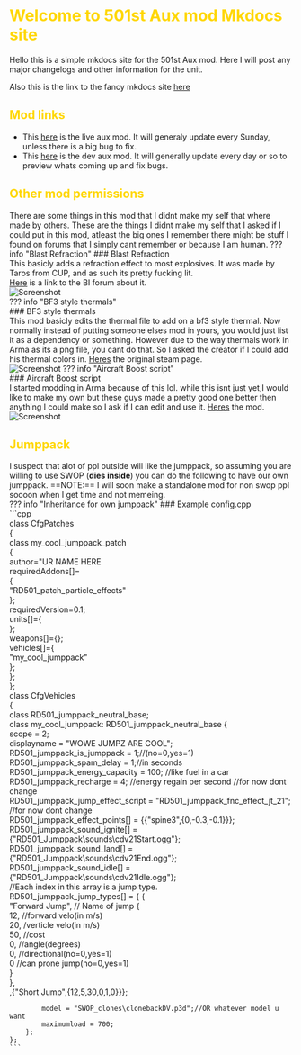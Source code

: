 
# <span style="color:gold">Welcome to 501st Aux mod Mkdocs site</span> 	
Hello this is a simple mkdocs site for the 501st Aux mod. Here I will post any major changelogs and other information for the unit.	

Also this is the link to the fancy mkdocs site [here](https://aux-mkdocs.readthedocs.io/en/latest/)	
	
## <span style="color:gold">Mod links </span> 	
- This [here](https://steamcommunity.com/sharedfiles/filedetails/?id=1847261252) is the live aux mod. It will generaly update every Sunday, unless there is a big bug to fix.	
- This [here](https://steamcommunity.com/sharedfiles/filedetails/?id=1895624803) is the dev aux mod. It will generally update every day or so to preview whats coming up and fix bugs.	
## <span style="color:gold">Other mod permissions</span> 	
There are some things in this mod that I didnt make my self that where made by others. These are the things I didnt make my self that I asked if I could put in this mod, atleast the big ones I remember there might be stuff I found on forums that I simply cant remember or because I am human.	
??? info "Blast Refraction"	
    ### Blast Refraction	
    This basicly adds a refraction effect to most explosives. It was made by Taros from CUP, and as such its pretty fucking lit.	
    [Here](https://forums.bohemia.net/forums/topic/221306-refraction-blast-wave/) is a link to the BI forum about it.  	
    ![Screenshot](https://media.discordapp.net/attachments/457505629729325056/651622366010540042/blast_effect.PNG)	
??? info "BF3 style thermals"	
    ### BF3 style thermals	
    This mod basicly edits the thermal file to add on a bf3 style thermal. Now normally instead of putting someone elses mod in yours, you would just list it as a dependency or something. However due to the way thermals work in Arma as its a png file, you cant do that. So I asked the creator if I could add his thermal colors in. [Heres](https://steamcommunity.com/sharedfiles/filedetails/?id=1799993760) the original steam page.	
    ![Screenshot](https://cdn.discordapp.com/attachments/457505629729325056/651622366895538176/thermal.PNG)	
??? info "Aircraft Boost script"	
    ### Aircraft Boost script	
    I started modding in Arma because of this lol. while this isnt just yet,I would like to make my own but these guys made a pretty good one better then anything I could make so I ask if I can edit and use it. [Heres](https://steamcommunity.com/workshop/filedetails/?id=743099837) the mod.	
    ![Screenshot](https://cdn.discordapp.com/attachments/457505629729325056/651622368103497738/afterburner.PNG)	
## <span style="color:gold">Jumppack</span> 	
I suspect that alot of ppl outside will like the jumppack, so assuming you are willing to use SWOP (**dies inside**) you can do the following to have our own jumppack. ==NOTE:== I will soon make a standalone mod for non swop ppl soooon when I get time and not memeing.	
??? info "Inheritance for own jumppack"	
    ### Example config.cpp	
    ```cpp	
    class CfgPatches	
    {	
        class my_cool_jumppack_patch	
        {	
            author="UR NAME HERE	
            requiredAddons[]=	
            {	
                "RD501_patch_particle_effects"	
            };	
            requiredVersion=0.1;	
            units[]={	
            };	
            weapons[]={};	
            vehicles[]={	
            "my_cool_jumppack"	
            };	
        };	
    };	
    class CfgVehicles	
    {	
        class RD501_jumppack_neutral_base;	
        class my_cool_jumppack: RD501_jumppack_neutral_base	
        {	
            scope = 2;	
            displayname = "WOWE JUMPZ ARE COOL";	
            RD501_jumppack_is_jumppack = 1;//(no=0,yes=1)	
            RD501_jumppack_spam_delay = 1;//in seconds	
            RD501_jumppack_energy_capacity = 100; //like fuel in a car	
            RD501_jumppack_recharge = 4; //energy regain per second	
            //for now dont change	
            RD501_jumppack_jump_effect_script = "RD501_jumppack_fnc_effect_jt_21";	
            //for now dont change	
            RD501_jumppack_effect_points[] = {{"spine3",{0,-0.3,-0.1}}};	
            RD501_jumppack_sound_ignite[] = {"RD501_Jumppack\sounds\cdv21Start.ogg"};	
            RD501_jumppack_sound_land[] = {"RD501_Jumppack\sounds\cdv21End.ogg"};	
            RD501_jumppack_sound_idle[] = {"RD501_Jumppack\sounds\cdv21Idle.ogg"};	
            //Each index in this array is a jump type.	
            RD501_jumppack_jump_types[] = {	
                {	
                    "Forward Jump", // Name of jump	
                    {	
                        12,		    //forward velo(in m/s)	
                        20,		    /verticle velo(in m/s)	
                        50,			//cost	
                        0,			//angle(degrees)	
                        0,			//directional(no=0,yes=1)	
                        0			//can prone jump(no=0,yes=1)	
                    }	
                },	
                ,{"Short Jump",{12,5,30,0,1,0}}};	
            	
            model = "SWOP_clones\clonebackDV.p3d";//OR whatever model u want	
            maximumload = 700;	
        };	
    };	
    ```
